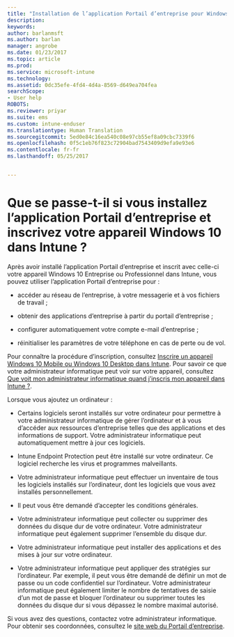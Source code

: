 ```yaml
---
title: "Installation de l’application Portail d’entreprise pour Windows 10 | Microsoft Docs"
description: 
keywords: 
author: barlanmsft
ms.author: barlan
manager: angrobe
ms.date: 01/23/2017
ms.topic: article
ms.prod: 
ms.service: microsoft-intune
ms.technology: 
ms.assetid: 0dc35efe-4fd4-4d4a-8569-d649ea704fea
searchScope:
- User help
ROBOTS: 
ms.reviewer: priyar
ms.suite: ems
ms.custom: intune-enduser
ms.translationtype: Human Translation
ms.sourcegitcommit: 5ed0e84c16ea540c08e97cb55ef8a09cbc7339f6
ms.openlocfilehash: 0f5c1eb76f823c72904bad7543409d9efa9e93e6
ms.contentlocale: fr-fr
ms.lasthandoff: 05/25/2017


---
```


# <a name="what-happens-if-you-install-the-company-portal-app-and-enroll-your-windows-10-device-in-intune"></a>Que se passe-t-il si vous installez l’application Portail d’entreprise et inscrivez votre appareil Windows 10 dans Intune ?

Après avoir installé l’application Portail d’entreprise et inscrit avec celle-ci votre appareil Windows 10 Entreprise ou Professionnel dans Intune, vous pouvez utiliser l’application Portail d’entreprise pour :

-   accéder au réseau de l’entreprise, à votre messagerie et à vos fichiers de travail ;

-   obtenir des applications d’entreprise à partir du portail d’entreprise ;

-   configurer automatiquement votre compte e-mail d’entreprise ;

-   réinitialiser les paramètres de votre téléphone en cas de perte ou de vol.

Pour connaître la procédure d’inscription, consultez [Inscrire un appareil Windows 10 Mobile ou Windows 10 Desktop dans Intune](enroll-your-w10-phone-or-w10-pc-windows.md). Pour savoir ce que votre administrateur informatique peut voir sur votre appareil, consultez [Que voit mon administrateur informatique quand j’inscris mon appareil dans Intune ?](what-info-can-your-company-see-when-you-enroll-your-device-in-intune.md).

Lorsque vous ajoutez un ordinateur :

-   Certains logiciels seront installés sur votre ordinateur pour permettre à votre administrateur informatique de gérer l’ordinateur et à vous d’accéder aux ressources d’entreprise telles que des applications et des informations de support. Votre administrateur informatique peut automatiquement mettre à jour ces logiciels.

-   Intune Endpoint Protection peut être installé sur votre ordinateur. Ce logiciel recherche les virus et programmes malveillants.

-   Votre administrateur informatique peut effectuer un inventaire de tous les logiciels installés sur l’ordinateur, dont les logiciels que vous avez installés personnellement.

-   Il peut vous être demandé d’accepter les conditions générales.

-   Votre administrateur informatique peut collecter ou supprimer des données du disque dur de votre ordinateur. Votre administrateur informatique peut également supprimer l’ensemble du disque dur.

-   Votre administrateur informatique peut installer des applications et des mises à jour sur votre ordinateur.

-   Votre administrateur informatique peut appliquer des stratégies sur l’ordinateur. Par exemple, il peut vous être demandé de définir un mot de passe ou un code confidentiel sur l’ordinateur. Votre administrateur informatique peut également limiter le nombre de tentatives de saisie d’un mot de passe et bloquer l’ordinateur ou supprimer toutes les données du disque dur si vous dépassez le nombre maximal autorisé.

Si vous avez des questions, contactez votre administrateur informatique. Pour obtenir ses coordonnées, consultez le [site web du Portail d’entreprise](https://portal.manage.microsoft.com).

